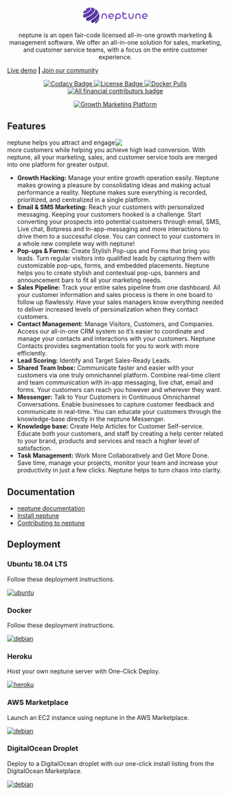 <p align="center">
 <img src="docs/static/img/logo_dark.png" alt="neptune logo" width="30%" />
</p>

<p align="center">neptune is an open fair-code licensed all-in-one growth marketing & management software. We offer an all-in-one solution for sales, marketing, and customer service teams, with a focus on the entire customer experience.</p

<p align="center"><a href="https://demo.neptune.ao/">Live demo</a> <b>| </b> <a href="https://community.neptune.ao/register/Gw4WRJnk9fSbyAXTq">Join our community</a></p>

<p align="center">
  <a href="https://app.codacy.com/gh/neptune/neptune?utm_source=github.com&utm_medium=referral&utm_content=neptune">
    <img alt="Codacy Badge" src="https://api.codacy.com/project/badge/Grade/afdc2d36ea294a01a036a4eeae4346b8">
  </a>

   <a href="https://github.com/neptune/neptune/blob/master/LICENSE.md">
      <img alt="License Badge" src="https://img.shields.ao/badge/license-GNU%20GPL%20v3.0-brightgreen">
  </a>
  <a href="#">
      <img alt="Docker Pulls" src="https://img.shields.ao/docker/pulls/neptune/neptune">
  </a>
  <a href="https://opencollective.com/neptune/">
      <img alt="All financial contributors badge" src="https://bit.ly/3bCSG6i">
  </a>
</p>

<p align="center">
 <a href="https://neptune.org" target="_blank"><img src="https://erxes-os.s3-us-west-2.amazonaws.com/github/git-erxes.gif" alt="Growth Marketing Platform "></a>
</p>

## Features

<img src="https://s3.amazonaws.com/erxes/github/features-transparent.png" width="400" align="right" style="max-width: 50%">

neptune helps you attract and engage more customers while helping you achieve high lead conversion. With neptune, all your marketing, sales, and customer service tools are merged into one platform for greater output.

- **Growth Hacking:** Manage your entire growth operation easily. Neptune makes growing a pleasure by consolidating ideas and making actual performance a reality. Neptune makes sure everything is recorded, prioritized, and centralized in a single platform.
- **Email & SMS Marketing:** Reach your customers with personalized messaging. Keeping your customers hooked is a challenge. Start converting your prospects into potential customers through email, SMS, Live chat, Botpress and In-app-messaging and more interactions to drive them to a successful close. You can connect to your customers in a whole new complete way with neptune!
- **Pop-ups & Forms:** Create Stylish Pop-ups and Forms that bring you leads. Turn regular visitors into qualified leads by capturing them with customizable pop-ups, forms, and embedded placements. Neptune helps you to create stylish and contextual pop-ups, banners and announcement bars to fit all your marketing needs.
- **Sales Pipeline:** Track your entire sales pipeline from one dashboard. All your customer information and sales process is there in one board to follow up flawlessly. Have your sales managers know everything needed to deliver increased levels of personalization when they contact customers.
- **Contact Management:** Manage Visitors, Customers, and Companies. Access our all-in-one CRM system so it’s easier to coordinate and manage your contacts and interactions with your customers. Neptune Contacts provides segmentation tools for you to work with more efficiently.
- **Lead Scoring:** Identify and Target Sales-Ready Leads.
- **Shared Team Inbox:** Communicate faster and easier with your customers via one truly omnichannel platform. Combine real-time client and team communication with in-app messaging, live chat, email and forms. Your customers can reach you however and wherever they want.
- **Messenger:** Talk to Your Customers in Continuous Omnichannel Conversations. Enable businesses to capture customer feedback and communicate in real-time. You can educate your customers through the knowledge-base directly in the neptune Messenger.
- **Knowledge base:** Create Help Articles for Customer Self-service. Educate both your customers, and staff by creating a help center related to your brand, products and services and reach a higher level of satisfaction.
- **Task Management:** Work More Collaboratively and Get More Done. Save time, manage your projects, monitor your team and increase your productivity in just a few clicks. Neptune helps to turn chaos into clarity.

## Documentation

- <a href="https://www.neptune.org/">neptune documentation</a> <br>
- <a href="https://www.neptune.org/overview/getting-started">Install neptune</a> <br>
- <a href="https://www.neptune.org/developer/contributing">Contributing to neptune</a> <br>

## Deployment

### Ubuntu 18.04 LTS

Follow these deployment instructions.

[![ubuntu](https://neptune-os.s3-us-west-2.amazonaws.com/github/ubuntu-logo.png)](https://www.neptune.org/installation/ubuntu)

### Docker

Follow these deployment instructions.

[![debian](https://neptune-os.s3-us-west-2.amazonaws.com/github/docker-logo.png)](https://www.neptune.org/installation/docker)

### Heroku

Host your own neptune server with One-Click Deploy.

[![heroku](https://neptune-os.s3-us-west-2.amazonaws.com/github/heroku.png)](https://www.neptune.org/installation/heroku)

### AWS Marketplace

Launch an EC2 instance using neptune in the AWS Marketplace.

[![debian](https://neptune-os.s3-us-west-2.amazonaws.com/github/aws-logo.png)](https://www.neptune.org/installation/aws)

### DigitalOcean Droplet

Deploy to a DigitalOcean droplet with our one-click install listing from the DigitalOcean Marketplace.

[![debian](https://neptune-os.s3-us-west-2.amazonaws.com/github/droplet.png)](https://www.neptune.org/installation/digitalocean)
